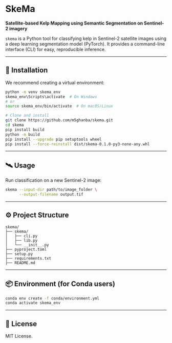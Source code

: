 # SkeMa

**Satellite-based Kelp Mapping using Semantic Segmentation on Sentinel-2 imagery**

`skema` is a Python tool for classifying kelp in Sentinel-2 satellite images using a deep learning segmentation model (PyTorch). It provides a command-line interface (CLI) for easy, reproducible inference.

---

## 🚀 Installation

We recommend creating a virtual environment:

```bash
python -m venv skema_env
skema_env\Scripts\activate  # On Windows
# or
source skema_env/bin/activate  # On macOS/Linux

# Clone and install
git clone https://github.com/m5ghanba/skema.git
cd skema
pip install build
python -m build
pip install --upgrade pip setuptools wheel
pip install --force-reinstall dist/skema-0.1.0-py3-none-any.whl  
```


---

## 🛰️ Usage

Run classification on a new Sentinel-2 image:

```bash
skema --input-dir path/to/image_folder \
      --output-filename output.tif
```

---

## ⚙️ Project Structure

```text
skema/
├── skema/
│   ├── cli.py
│   ├── lib.py
│   └── __init__.py
├── pyproject.toml
├── setup.py
├── requirements.txt
├── README.md
```

---

## 📦 Environment (for Conda users)

```bash
conda env create -f conda/environment.yml
conda activate skema_env
```

---

## 📜 License

MIT License.
